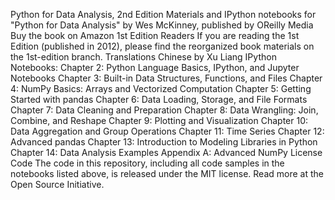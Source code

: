 Python for Data Analysis, 2nd Edition Materials and IPython notebooks for "Python for Data Analysis" by Wes McKinney, published by OReilly Media Buy the book on Amazon 1st Edition Readers If you are reading the 1st Edition (published in 2012), please find the reorganized book materials on the 1st-edition branch. Translations Chinese by Xu Liang IPython Notebooks: Chapter 2: Python Language Basics, IPython, and Jupyter Notebooks Chapter 3: Built-in Data Structures, Functions, and Files Chapter 4: NumPy Basics: Arrays and Vectorized Computation Chapter 5: Getting Started with pandas Chapter 6: Data Loading, Storage, and File Formats Chapter 7: Data Cleaning and Preparation Chapter 8: Data Wrangling: Join, Combine, and Reshape Chapter 9: Plotting and Visualization Chapter 10: Data Aggregation and Group Operations Chapter 11: Time Series Chapter 12: Advanced pandas Chapter 13: Introduction to Modeling Libraries in Python Chapter 14: Data Analysis Examples Appendix A: Advanced NumPy License Code The code in this repository, including all code samples in the notebooks listed above, is released under the MIT license. Read more at the Open Source Initiative.